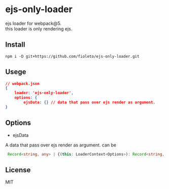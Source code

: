 # ejs-only-loader

ejs loader for webpack@5.  
this loader is only rendering ejs.

## Install

```shell
npm i -D git+https://github.com/fioleto/ejs-only-loader.git
```



## Usege

```json
// webpack.json
{
	loader: 'ejs-only-loader',
	options: {
		ejsData: {} // data that pass over ejs render as argument.
}
```



## Options

* ejsData

A data that pass over ejs render as argument. can be

```typescript
 Record<string, any> | {(this: LoaderContext<Options>): Record<string, any>}
```



## License

MIT